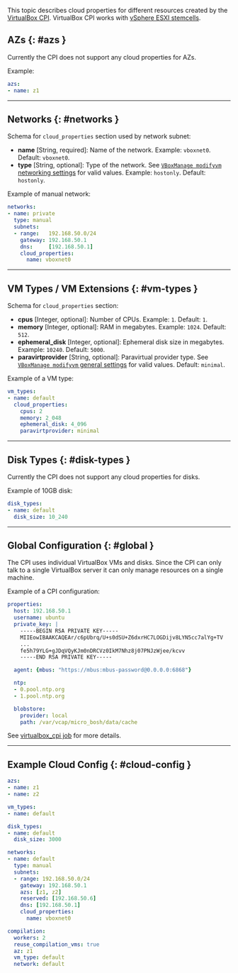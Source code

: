 This topic describes cloud properties for different resources created by the [VirtualBox CPI](https://bosh.io/releases/github.com/cppforlife/bosh-virtualbox-cpi-release). VirtualBox CPI works with [vSphere ESXI stemcells](https://bosh.io/stemcells/bosh-vsphere-esxi-ubuntu-xenial-go_agent).

## AZs {: #azs }

Currently the CPI does not support any cloud properties for AZs.

Example:

```yaml
azs:
- name: z1
```

---
## Networks {: #networks }

Schema for `cloud_properties` section used by network subnet:

* **name** [String, required]: Name of the network. Example: `vboxnet0`. Default: `vboxnet0`.
* **type** [String, optional]: Type of the network. See [`VBoxManage modifyvm` networking settings](https://www.virtualbox.org/manual/ch08.html#idp46691722135120) for valid values. Example: `hostonly`. Default: `hostonly`.

Example of manual network:

```yaml
networks:
- name: private
  type: manual
  subnets:
  - range:   192.168.50.0/24
    gateway: 192.168.50.1
    dns:     [192.168.50.1]
    cloud_properties:
      name: vboxnet0
```

---
## VM Types / VM Extensions {: #vm-types }

Schema for `cloud_properties` section:

* **cpus** [Integer, optional]: Number of CPUs. Example: `1`. Default: `1`.
* **memory** [Integer, optional]: RAM in megabytes. Example: `1024`. Default: `512`.
* **ephemeral_disk** [Integer, optional]: Ephemeral disk size in megabytes. Example: `10240`. Default: `5000`.
* **paravirtprovider** [String, optional]: Paravirtual provider type. See [`VBoxManage modifyvm` general settings](https://www.virtualbox.org/manual/ch08.html#idp46691713664256) for valid values. Default: `minimal`.

Example of a VM type:

```yaml
vm_types:
- name: default
  cloud_properties:
    cpus: 2
    memory: 2_048
    ephemeral_disk: 4_096
    paravirtprovider: minimal
```

---
## Disk Types {: #disk-types }

Currently the CPI does not support any cloud properties for disks.

Example of 10GB disk:

```yaml
disk_types:
- name: default
  disk_size: 10_240
```

---
## Global Configuration {: #global }

The CPI uses individual VirtualBox VMs and disks. Since the CPI can only talk to a single VirtualBox server it can only manage resources on a single machine.

Example of a CPI configuration:

```yaml
properties:
  host: 192.168.50.1
  username: ubuntu
  private_key: |
    -----BEGIN RSA PRIVATE KEY-----
    MIIEowIBAAKCAQEAr/c6pUbrq/U+s0dSU+Z6dxrHC7LOGDijv8LYN5cc7alYg+TV
    ...
    fe5h79YLG+gJDqVQyKJm0nDRCVz0IkM7Nhz8j07PNJzWjee/kcvv
    -----END RSA PRIVATE KEY-----

  agent: {mbus: "https://mbus:mbus-password@0.0.0.0:6868"}

  ntp:
  - 0.pool.ntp.org
  - 1.pool.ntp.org

  blobstore:
    provider: local
    path: /var/vcap/micro_bosh/data/cache
```

See [virtualbox_cpi job](https://bosh.io/jobs/virtualbox_cpi?source=github.com/cppforlife/bosh-virtualbox-cpi-release) for more details.

---
## Example Cloud Config {: #cloud-config }

```yaml
azs:
- name: z1
- name: z2

vm_types:
- name: default

disk_types:
- name: default
  disk_size: 3000

networks:
- name: default
  type: manual
  subnets:
  - range: 192.168.50.0/24
    gateway: 192.168.50.1
    azs: [z1, z2]
    reserved: [192.168.50.6]
    dns: [192.168.50.1]
    cloud_properties:
      name: vboxnet0

compilation:
  workers: 2
  reuse_compilation_vms: true
  az: z1
  vm_type: default
  network: default
```
